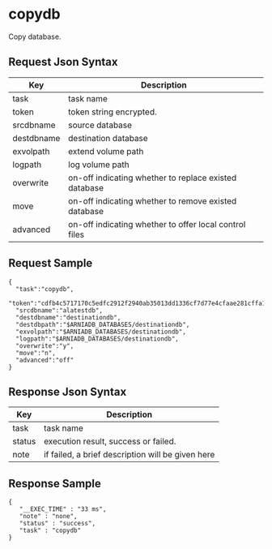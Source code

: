 # copydb

Copy database.

## Request Json Syntax

| **Key** | **Description** |
| --- | --- |
| task | task name |
| token | token string encrypted. |
| srcdbname | source database |
| destdbname | destination database |
| exvolpath | extend volume path |
| logpath | log volume path |
| overwrite | on-off indicating whether to replace existed database |
| move | on-off indicating whether to remove existed database |
| advanced | on-off indicating whether to offer local control files |

## Request Sample

```
{
  "task":"copydb",
  "token":"cdfb4c5717170c5edfc2912f2940ab35013dd1336cf7d77e4cfaae281cffa1417926f07dd201b6aa",
  "srcdbname":"alatestdb",
  "destdbname":"destinationdb",
  "destdbpath":"$ARNIADB_DATABASES/destinationdb",
  "exvolpath":"$ARNIADB_DATABASES/destinationdb",
  "logpath":"$ARNIADB_DATABASES/destinationdb",
  "overwrite":"y",
  "move":"n",
  "advanced":"off"
}
```

## Response Json Syntax

| **Key** | **Description** |
| --- | --- |
| task | task name |
| status | execution result, success or failed. |
| note | if failed, a brief description will be given here |

## Response Sample

```
{
   "__EXEC_TIME" : "33 ms",
   "note" : "none",
   "status" : "success",
   "task" : "copydb"
}
```
